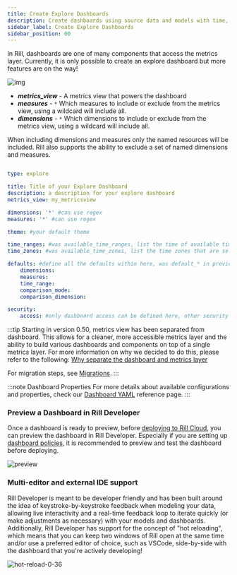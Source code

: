 ```yaml
---
title: Create Explore Dashboards
description: Create dashboards using source data and models with time, dimensions, and measures
sidebar_label: Create Explore Dashboards
sidebar_position: 00
---
```


In Rill, dashboards are one of many components that access the metrics layer. Currently, it is only possible to create an explore dashboard but more features are on the way!

![img](/img/build/dashboard/explore-dashboard.png)

* _**metrics_view**_ - A metrics view that powers the dashboard
* _**measures**_ - `*` Which measures to include or exclude from the metrics view, using a wildcard will include all.
* _**dimensions**_ -  `*` Which dimensions to include or exclude from the metrics view, using a wildcard will include all.

When including dimensions and measures only the named resources will be included. 
Rill also supports the ability to exclude a set of named dimensions and measures.

```yaml

type: explore

title: Title of your Explore Dashboard
description: a description for your explore dashboard
metrics_view: my_metricsview

dimensions: '*' #can use regex
measures: '*' #can use regex

theme: #your default theme

time_ranges: #was available_time_ranges, list the time of available time ranges that can be selected in your dashboard
time_zones: #was available_time_zones, list the time zones that are selectable in the dashboard

defaults: #define all the defaults within here, was default_* in previous dashboard YAML
    dimensions: 
    measures:
    time_range:
    comparison_mode:
    comparison_dimension:

security:
    access: #only dashboard access can be defined here, other security policies must be set on the metrics view

```

:::tip
Starting in version 0.50, metrics view has been separated from dashboard. This allows for a cleaner, more accessible metrics layer and the ability to build various dashboards and components on top of a single metrics layer. For more information on why we decided to do this, please refer to the following: [Why separate the dashboard and metrics layer](/concepts/metrics-layer)

For migration steps, see [Migrations](/latest-changes/v50-dashboard-changes#how-to-migrate-your-current-dashboards).
:::


:::note Dashboard Properties
For more details about available configurations and properties, check our [Dashboard YAML](/reference/project-files/explore-dashboards) reference page.
:::

### Preview a Dashboard in Rill Developer
Once a dashboard is ready to preview, before [deploying to Rill Cloud](/deploy/deploy-dashboard/), you can preview the dashboard in Rill Developer. Especially if you are setting up [dashboard policies](/manage/security), it is recommended to preview and test the dashboard before deploying.

![preview](/img/build/dashboard/preview-dashboard.png)


### Multi-editor and external IDE support

Rill Developer is meant to be developer friendly and has been built around the idea of keystroke-by-keystroke feedback when modeling your data, allowing live interactivity and a real-time feedback loop to iterate quickly (or make adjustments as necessary) with your models and dashboards. Additionally, Rill Developer has support for the concept of "hot reloading", which means that you can keep two windows of Rill open at the same time and/or use a preferred editor of choice, such as VSCode, side-by-side with the dashboard that you're actively developing!

![hot-reload-0-36](https://cdn.rilldata.com/docs/release-notes/36_hot_reload.gif)
